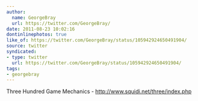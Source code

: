 ```yaml
---
author:
  name: GeorgeBray
  url: https://twitter.com/GeorgeBray/
date: 2011-08-23 10:02:16
dontinlinephotos: true
like_of: https://twitter.com/GeorgeBray/status/105942924650491904/
source: twitter
syndicated:
- type: twitter
  url: https://twitter.com/GeorgeBray/status/105942924650491904/
tags:
- georgebray
---
```


Three Hundred Game Mechanics - http://www.squidi.net/three/index.php